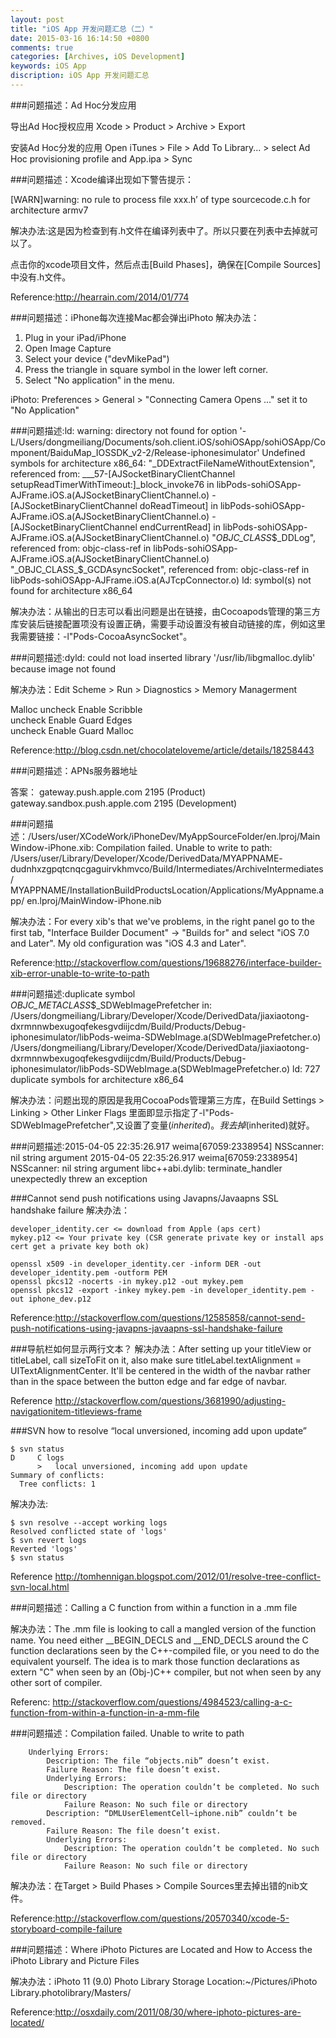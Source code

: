 ```yaml
---
layout: post
title: "iOS App 开发问题汇总（二）"
date: 2015-03-16 16:14:50 +0800
comments: true
categories: [Archives, iOS Development]
keywords: iOS App
discription: iOS App 开发问题汇总
---
```


###问题描述：Ad Hoc分发应用

导出Ad Hoc授权应用
Xcode > Product > Archive > Export

安装Ad Hoc分发的应用
Open iTunes > File > Add To Library... > select Ad Hoc provisioning profile and App.ipa > Sync

###问题描述：Xcode编译出现如下警告提示：

[WARN]warning: no rule to process file xxx.h’ of type sourcecode.c.h for architecture armv7

解决办法:这是因为检查到有.h文件在编译列表中了。所以只要在列表中去掉就可以了。

点击你的xcode项目文件，然后点击[Build Phases]，确保在[Compile Sources]中没有.h文件。

Reference:http://hearrain.com/2014/01/774

###问题描述：iPhone每次连接Mac都会弹出iPhoto
解决办法：

1. Plug in your iPad/iPhone
2. Open Image Capture
3. Select your device ("devMikePad")
4. Press the triangle in square symbol in the lower left corner.
5. Select "No application" in the menu.

iPhoto:
Preferences > General > "Connecting Camera Opens ..."
set it to "No Application"

<!--more-->

###问题描述:ld: warning: directory not found for option '-L/Users/dongmeiliang/Documents/soh.client.iOS/sohiOSApp/sohiOSApp/Component/BaiduMap_IOSSDK_v2-2/Release-iphonesimulator'
Undefined symbols for architecture x86_64:
  "_DDExtractFileNameWithoutExtension", referenced from:
      ___57-[AJSocketBinaryClientChannel setupReadTimerWithTimeout:]_block_invoke76 in libPods-sohiOSApp-AJFrame.iOS.a(AJSocketBinaryClientChannel.o)
      -[AJSocketBinaryClientChannel doReadTimeout] in libPods-sohiOSApp-AJFrame.iOS.a(AJSocketBinaryClientChannel.o)
      -[AJSocketBinaryClientChannel endCurrentRead] in libPods-sohiOSApp-AJFrame.iOS.a(AJSocketBinaryClientChannel.o)
  "_OBJC_CLASS_$_DDLog", referenced from:
      objc-class-ref in libPods-sohiOSApp-AJFrame.iOS.a(AJSocketBinaryClientChannel.o)
  "_OBJC_CLASS_$_GCDAsyncSocket", referenced from:
      objc-class-ref in libPods-sohiOSApp-AJFrame.iOS.a(AJTcpConnector.o)
ld: symbol(s) not found for architecture x86_64

解决办法：从输出的日志可以看出问题是出在链接，由Cocoapods管理的第三方库安装后链接配置项没有设置正确，需要手动设置没有被自动链接的库，例如这里我需要链接：-l"Pods-CocoaAsyncSocket"。

###问题描述:dyld: could not load inserted library '/usr/lib/libgmalloc.dylib' because image not found

解决办法：Edit Scheme > Run > Diagnostics > Memory Managerment 

Malloc uncheck Enable Scribble  
		uncheck Enable Guard Edges  
		uncheck Enable Guard Malloc  
		
Reference:http://blog.csdn.net/chocolateloveme/article/details/18258443

###问题描述：APNs服务器地址

答案：
gateway.push.apple.com 2195 (Product)  
gateway.sandbox.push.apple.com 2195 (Development)

###问题描述：/Users/user/XCodeWork/iPhoneDev/MyAppSourceFolder/en.lproj/MainWindow-iPhone.xib: 
  Compilation failed. Unable to write to path:        
  /Users/user/Library/Developer/Xcode/DerivedData/MYAPPNAME-
  dudnhxzgpqtcnqcgaguirvkhmvco/Build/Intermediates/ArchiveIntermediates/
  MYAPPNAME/InstallationBuildProductsLocation/Applications/MyAppname.app/
  en.lproj/MainWindow-iPhone.nib
  
解决办法：For every xib's that we've problems, in the right panel go to the first tab, "Interface Builder Document" -> "Builds for" and select "iOS 7.0 and Later". My old configuration was "iOS 4.3 and Later".
  
Reference:http://stackoverflow.com/questions/19688276/interface-builder-xib-error-unable-to-write-to-path

###问题描述:duplicate symbol _OBJC_METACLASS_$_SDWebImagePrefetcher in:
    /Users/dongmeiliang/Library/Developer/Xcode/DerivedData/jiaxiaotong-dxrmnnwbexugoqfekesgvdiijcdm/Build/Products/Debug-iphonesimulator/libPods-weima-SDWebImage.a(SDWebImagePrefetcher.o)
    /Users/dongmeiliang/Library/Developer/Xcode/DerivedData/jiaxiaotong-dxrmnnwbexugoqfekesgvdiijcdm/Build/Products/Debug-iphonesimulator/libPods-SDWebImage.a(SDWebImagePrefetcher.o)
ld: 727 duplicate symbols for architecture x86_64

解决办法：问题出现的原因是我用CocoaPods管理第三方库，在Build Settings > Linking > Other Linker Flags 里面即显示指定了-l"Pods-SDWebImagePrefetcher",又设置了变量$(inherited)。我去掉$(inherited)就好。

###问题描述:2015-04-05 22:35:26.917 weima[67059:2338954] NSScanner: nil string argument
2015-04-05 22:35:26.917 weima[67059:2338954] NSScanner: nil string argument
libc++abi.dylib: terminate_handler unexpectedly threw an exception


###Cannot send push notifications using Javapns/Javaapns SSL handshake failure
解决办法：
```
developer_identity.cer <= download from Apple (aps cert)
mykey.p12 <= Your private key (CSR generate private key or install aps cert get a private key both ok)

openssl x509 -in developer_identity.cer -inform DER -out developer_identity.pem -outform PEM
openssl pkcs12 -nocerts -in mykey.p12 -out mykey.pem
openssl pkcs12 -export -inkey mykey.pem -in developer_identity.pem -out iphone_dev.p12
```
Reference:http://stackoverflow.com/questions/12585858/cannot-send-push-notifications-using-javapns-javaapns-ssl-handshake-failure

###导航栏如何显示两行文本？
解决办法：After setting up your titleView or titleLabel, call sizeToFit on it, also make sure titleLabel.textAlignment = UITextAlignmentCenter. It'll be centered in the width of the navbar rather than in the space between the button edge and far edge of navbar.

Reference http://stackoverflow.com/questions/3681990/adjusting-navigationitem-titleviews-frame

###SVN how to resolve “local unversioned, incoming add upon update”

```
$ svn status
D     C logs
      >   local unversioned, incoming add upon update
Summary of conflicts:
  Tree conflicts: 1
```

解决办法:

```
$ svn resolve --accept working logs
Resolved conflicted state of 'logs'
$ svn revert logs
Reverted 'logs'
$ svn status
```
Reference http://tomhennigan.blogspot.com/2012/01/resolve-tree-conflict-svn-local.html

###问题描述：Calling a C function from within a function in a .mm file

解决办法：The .mm file is looking to call a mangled version of the function name. You need either __BEGIN_DECLS and __END_DECLS around the C function declarations seen by the C++-compiled file, or you need to do the equivalent yourself. The idea is to mark those function declarations as extern "C" when seen by an (Obj-)C++ compiler, but not when seen by any other sort of compiler.

Referenc: http://stackoverflow.com/questions/4984523/calling-a-c-function-from-within-a-function-in-a-mm-file

###问题描述：Compilation failed. Unable to write to path

```
    Underlying Errors:
        Description: The file “objects.nib” doesn’t exist.
        Failure Reason: The file doesn’t exist.
        Underlying Errors:
            Description: The operation couldn’t be completed. No such file or directory
            Failure Reason: No such file or directory
        Description: “DMLUserElementCell~iphone.nib” couldn’t be removed.
        Failure Reason: The file doesn’t exist.
        Underlying Errors:
            Description: The operation couldn’t be completed. No such file or directory
            Failure Reason: No such file or directory
```

解决办法：在Target > Build Phases > Compile Sources里去掉出错的nib文件。

Reference:http://stackoverflow.com/questions/20570340/xcode-5-storyboard-compile-failure

###问题描述：Where iPhoto Pictures are Located and How to Access the iPhoto Library and Picture Files

解决办法：iPhoto 11 (9.0) Photo Library Storage Location:~/Pictures/iPhoto Library.photolibrary/Masters/

Reference:http://osxdaily.com/2011/08/30/where-iphoto-pictures-are-located/


